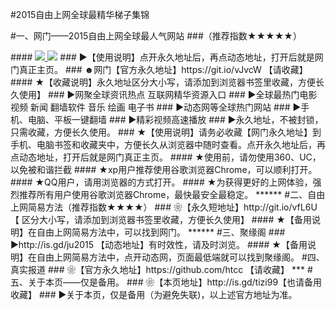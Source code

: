 #2015自由上网全球最精华梯子集锦

#一、网门——2015自由上网全球最人气网站
###（推荐指数★★★★★）
  <tr>
####    <td><a href="https://git.io/vJvcW" target="_blank"><img src="https://d1edyzn5utrkbr.cloudfront.net/Up/0WMYJ0.jpg"  <tr>    <td><a href="https://git.io/vJvcW" target="_blank"><img src="https://d1fkkgn0boo3on.cloudfront.net/Up/0WMDT0.jpg" /></a></td>
### ►【使用说明】点开永久地址后，再点动态地址，打开后就是网门真正主页。
### ☻网门【官方永久地址】https://git.io/vJvcW 【请收藏】
#### ★【收藏说明】永久地址区分大小写，请添加到浏览器书签里收藏，方便长久使用】
### ►网聚全球资讯热点 互联网精华资源入口
### ►全球最热门电影 视频 新闻 翻墙软件 音乐 绘画 电子书
### ►动态网等全球热门网站
### ►手机、电脑、平板一键翻墙
### ►精彩视频高速播放
### ►永久地址，不被封锁，只需收藏，方便长久使用。
### ★【使用说明】请务必收藏【网门永久地址】到手机、电脑书签和收藏夹中，方便长久从浏览器中随时查看。点开永久地址后，再点动态地址，打开后就是网门真正主页。
#### ★使用前，请勿使用360、UC，以免被和谐拦截
#### ★xp用户推荐使用谷歌浏览器Chrome，可以顺利打开。
#### ★QQ用户，请用浏览器的方式打开。
#### ★为获得更好的上网体验，强烈推荐所有用户使用谷歌浏览器Chrome，最快最安全最稳定。 
******
#二、自由上网简易方法（推荐指数★★★★）
### ❀【永久短地址】http://git.io/vfL6U【 区分大小写，请添加到浏览器书签里收藏，方便长久使用】
#### ★【备用说明】在自由上网简易方法中，可以找到网门。
******
#三、聚缘阁
### ►http://is.gd/ju2015 【动态地址】有时效性，请及时浏览。
#### ★【备用说明】在自由上网简易方法中，点开动态网，页面最低端就可以找到聚缘阁。
#四、真实报道
### ❀【官方永久地址】https://github.com/htcc 【请收藏】
***
#五、关于本页——仅是备用。
### ❀【本页地址】http://is.gd/tizi99【也请备用收藏】
### ►关于本页，仅是备用（为避免失联)，以上述官方地址为准。

